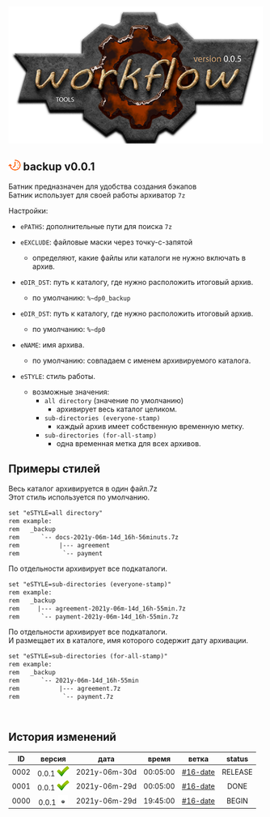 [![logo](../../logo.png)](../../home.md "for developers") 

[M]: #main  "бэкапы"
[P]: ../../icons/progress.png  "в процессе..."
[S]: ../../icons/success.png   "ошибок не обнаружено"
[F]: ../../icons/failed.png    "была выявлена ошибка"
[D]: ../../icons/danger.png    "дефекты, недоработки, некритичные баги"
[E]: ../../icons/empty.png     "нет данных"
[B]: ../../icons/bug.png       "обнаружен баг"
[N]: ../../icons/na.png        "функциональность не доступна"

<a name="main"></a>
[![P]][M] backup v0.0.1 
-----------------------
Батник предназначен для удобства создания бэкапов  
Батник использует для своей работы архиватор `7z`  

Настройки:  
  - `ePATHS`: дополнительные пути для поиска `7z`  

  - `eEXCLUDE`: файловые маски через точку-с-запятой  
    - определяют, какие файлы или каталоги не нужно включать в архив.  
  - `eDIR_DST`: путь к каталогу, где нужно расположить итоговый архив.  
    - по умолчанию: `%~dp0_backup`  
  - `eDIR_DST`: путь к каталогу, где нужно расположить итоговый архив.  
    - по умолчанию: `%~dp0`  
  - `eNAME`: имя архива.  
    - по умолчанию: совпадаем с именем архивируемого каталога.  
  - `eSTYLE`: стиль работы.  
    - возможные значения:  
      - `all directory` (значение по умолчанию)  
        - архивирует весь каталог целиком.  
      - `sub-directories (everyone-stamp)`  
        - каждый архив имеет собственную временную метку.  
      - `sub-directories (for-all-stamp)`  
        - одна временная метка для всех архивов.  

Примеры стилей
--------------

Весь каталог архивируется в один файл.7z  
Этот стиль используется по умолчанию.  
```
set "eSTYLE=all directory"
rem example:
rem   _backup
rem      `-- docs-2021y-06m-14d_16h-56minuts.7z
rem           |--- agreement
rem            `-- payment
```

По отдельности архивирует все подкаталоги.  
```
set "eSTYLE=sub-directories (everyone-stamp)"
rem example:
rem   _backup
rem     |--- agreement-2021y-06m-14d_16h-55min.7z
rem      `-- payment-2021y-06m-14d_16h-55min.7z
```

По отдельности архивирует все подкаталоги.  
И размещает их в каталоге, имя которого содержит дату архивации.  
```
set "eSTYLE=sub-directories (for-all-stamp)"
rem example:
rem   _backup
rem      `-- 2021y-06m-14d_16h-55min
rem           |--- agreement.7z
rem            `-- payment.7z
```

<br/>

История изменений 
-----------------

| **ID** | версия          |     дата      |  время   |   ветка    | status  |  
|:------:|:---------------:|:-------------:|:--------:|:----------:|:-------:|  
|  0002  | 0.0.1 [![S]][M] | 2021y-06m-30d | 00:05:00 | [#16-date] | RELEASE |  
|  0001  | 0.0.1 [![S]][M] | 2021y-06m-29d | 00:05:00 | [#16-date] | DONE    |  
|  0000  | 0.0.1 [![E]][M] | 2021y-06m-29d | 19:45:00 | [#16-date] | BEGIN   |  

[#16-date]: ../../history.md//#v004





